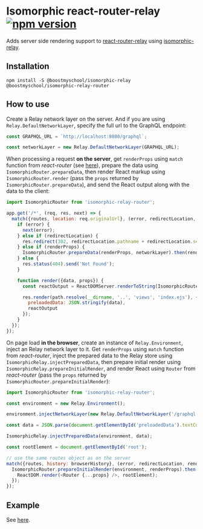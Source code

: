 Isomorphic react-router-relay [![npm version][npm-badge]][npm]
=============================
Adds server side rendering support to
[react-router-relay](https://github.com/relay-tools/react-router-relay) using
[isomorphic-relay](https://github.com/denvned/isomorphic-relay).

Installation
------------

    npm install -S @boostmyschool/isomorphic-relay @boostmyschool/isomorphic-relay-router

How to use
----------

Create a Relay network layer on the server.
And if you are using `Relay.DefaultNetworkLayer`, specify the full url to the GraphQL endpoint:
```javascript
const GRAPHQL_URL = `http://localhost:8080/graphql`;

const networkLayer = new Relay.DefaultNetworkLayer(GRAPHQL_URL);
```

When processing a request **on the server**, get `renderProps` using `match` function from
*react-router* (see
[here](https://github.com/reactjs/react-router/blob/v2.3.0/docs/guides/ServerRendering.md)),
prepare the data using `IsomorphicRouter.prepareData`, then render React markup using
`IsomorphicRouter.render` (pass the `props` returned by `IsomorphicRouter.prepareData`), and send
the React output along with the data to the client:
```javascript
import IsomorphicRouter from 'isomorphic-relay-router';

app.get('/*', (req, res, next) => {
  match({routes, location: req.originalUrl}, (error, redirectLocation, renderProps) => {
    if (error) {
      next(error);
    } else if (redirectLocation) {
      res.redirect(302, redirectLocation.pathname + redirectLocation.search);
    } else if (renderProps) {
      IsomorphicRouter.prepareData(renderProps, networkLayer).then(render).catch(next);
    } else {
      res.status(404).send('Not Found');
    }

    function render({data, props}) {
      const reactOutput = ReactDOMServer.renderToString(IsomorphicRouter.render(props));

      res.render(path.resolve(__dirname, '..', 'views', 'index.ejs'), {
        preloadedData: JSON.stringify(data),
        reactOutput
      });
    }
  });
});
```

On page load **in the browser**, create an instance of `Relay.Environment`, inject an Relay network
layer to it. Get `renderProps` using `match` function from *react-router*, inject the prepared data
to the Relay store using `IsomorphicRelay.injectPreparedData`, then prepare initial render using
`IsomorphicRelay.prepareInitialRender`, and render React using `Router` from *react-router* (pass
the `props` returned by `IsomorphicRouter.prepareInitialRender`):
```javascript
import IsomorphicRouter from 'isomorphic-relay-router';

const environment = new Relay.Environment();

environment.injectNetworkLayer(new Relay.DefaultNetworkLayer('/graphql'));

const data = JSON.parse(document.getElementById('preloadedData').textContent);

IsomorphicRelay.injectPreparedData(environment, data);

const rootElement = document.getElementById('root');

// use the same routes object as on the server
match({routes, history: browserHistory}, (error, redirectLocation, renderProps) => {
  IsomorphicRouter.prepareInitialRender(environment, renderProps).then(props => {
    ReactDOM.render(<Router {...props} />, rootElement);
  });
});
```

Example
-------
See [here](examples/todo).

[npm-badge]: https://img.shields.io/npm/v/isomorphic-relay-router.svg
[npm]: https://www.npmjs.com/package/isomorphic-relay-router
